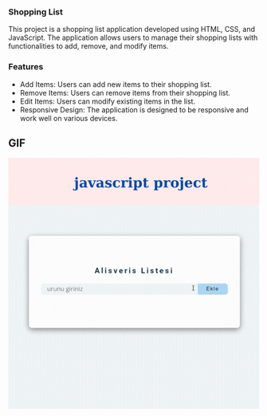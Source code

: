 ### Shopping List

This project is a shopping list application developed using HTML, CSS, and JavaScript. The application allows users to manage their shopping lists with functionalities to add, remove, and modify items.

### Features

- Add Items: Users can add new items to their shopping list.
- Remove Items: Users can remove items from their shopping list.
- Edit Items: Users can modify existing items in the list.
- Responsive Design: The application is designed to be responsive and work well on various devices.

## GIF

<img src="javaproje.gif"/>
